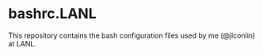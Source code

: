 # bashrc.LANL
This repository contains the bash configuration files used by me (@jlconlin) at LANL.
